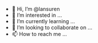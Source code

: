 - 👋 Hi, I’m @lansuren
- 👀 I’m interested in ...
- 🌱 I’m currently learning ...
- 💞️ I’m looking to collaborate on ...
- 📫 How to reach me ...

<!---
lansuren/lansuren is a ✨ special ✨ repository because its `README.md` (this file) appears on your GitHub profile.
You can click the Preview link to take a look at your changes.
--->
